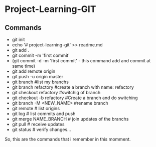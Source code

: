 # Project-Learning-GIT

## Commands 
- git init
- echo '# project-learning-git' >> readme.md
- git add .
- git commit -m 'first commit'
- (git commit -d -m 'first commit' - this command add and commit at same time)
- git add remote origin <URL>
- git push -u origin master
- git branch #list my branchs
- git branch refactory #create a branch with name: refactory
- git checkout refactory #switchig of branch
- git checkout -b refactory #Create a branch and do switching
- git branch -M <NEW_NAME> #rename branch
- git remote # list origins
- git log # list commits and push
- git merge NAME_BRANCH # join updates of the branchs
- git pull # receive updates
- git status # verify changes...

So, this are the commands that i remember in this momment.
